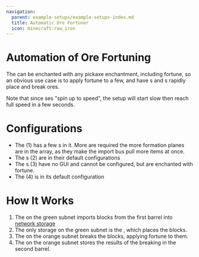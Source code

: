 ```yaml
---
navigation:
  parent: example-setups/example-setups-index.md
  title: Automatic Ore Fortuner
  icon: minecraft:raw_iron
---
```

# Automation of Ore Fortuning

The <ItemLink id="annihilation_plane" /> can be enchanted with any pickaxe enchantment, including fortune, so an obvious use case is to
apply fortune to a few, and have <ItemLink id="formation_plane" />s and <ItemLink id="annihilation_plane" />s rapidly place and
break ores.

Note that since <ItemLink id="import_bus" />ses "spin up to speed", the setup will start slow then reach full speed in a few seconds.

# Configurations

- The <ItemLink id="import_bus" /> (1) has a few <ItemLink id="speed_card" />s in it. More are required the more formation planes
are in the array, as they make the import bus pull more items at once.
- The <ItemLink id="formation_plane" />s (2) are in their default configurations
- The <ItemLink id="annihilation_plane" />s (3) have no GUI and cannot be configured, but are enchanted with fortune.
- The <ItemLink id="storage_bus" /> (4) is in its default configuration

# How It Works

1. The <ItemLink id="import_bus" /> on the green subnet imports blocks from the first barrel into [network storage](../ae2-mechanics/import-export-storage.md)
2. The only storage on the green subnet is the <ItemLink id="formation_plane" />, which places the blocks.
3. The <ItemLink id="annihilation_plane" /> on the orange subnet breaks the blocks, applying fortune to them.
4. The <ItemLink id="storage_bus" /> on the orange subnet stores the results of the breaking in the second barrel.